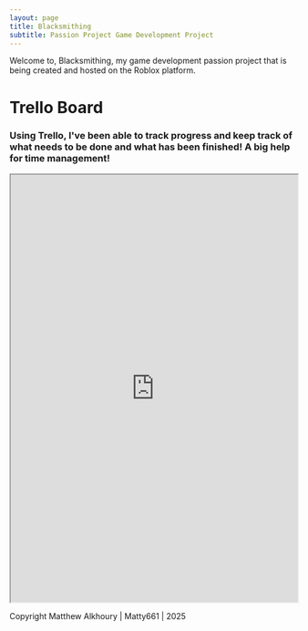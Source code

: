 ```yaml
---
layout: page
title: Blacksmithing
subtitle: Passion Project Game Development Project
---
```


Welcome to, Blacksmithing, my game development passion project that is being created and hosted on the Roblox platform.


# Trello Board

### Using Trello, I've been able to track progress and keep track of what needs to be done and what has been finished! A big help for time management!

<div class="TrelloBoard">
<iframe src="https://trello.com/b/sNiWRDP8.html" alt="TrelloBoard" style="width:100%; height:750px;">Game Progress Board</iframe>
<p>Copyright Matthew Alkhoury | Matty661 | 2025</p>
</div>
